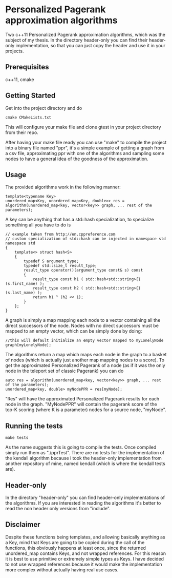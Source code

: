 # Personalized Pagerank approximation algorithms

Two c++11 Personalized Pagerank approximation algorithms, which was the subject of my thesis.
In the directory header-only you can find their header-only implementation, so that you can just copy the
header and use it in your projects.

## Prerequisites

c++11, cmake

## Getting Started

Get into the project directory and do
```
cmake CMakeLists.txt
```

This will configure your make file and clone gtest in your project directory from their repo.

After having your make file ready you can use "make" to compile the project into a binary
file named "ppr", it's a simple example of getting a graph from a csv file, approximating ppr 
with one of the algorithms and sampling some nodes to have a general idea of the goodness of the approximation.

## Usage

The provided algorithms work in the following manner:
```
template<typename Key>
unordered_map<Key, unordered_map<Key, double>> res =  algorithm(unordered_map<key, vector<key>> graph, ... rest of the parameters);
```
A key can be anything that has a std::hash specialization, to specialize something all you 
have to do is
```
// example taken from http://en.cppreference.com
// custom specialization of std::hash can be injected in namespace std
namespace std
{
    template<> struct hash<S>
    {
        typedef S argument_type;
        typedef std::size_t result_type;
        result_type operator()(argument_type const& s) const
        {
            result_type const h1 ( std::hash<std::string>{}(s.first_name) );
            result_type const h2 ( std::hash<std::string>{}(s.last_name) );
            return h1 ^ (h2 << 1); 
        }
    };
}
```
A graph is simply a map mapping each node to a vector containing all the direct successors
of the node. Nodes with no direct successors must be mapped to an empty vector, which can 
be simply done by doing:
```
//this will default initialize an empty vector mapped to myLonelyNode
graph[myLonelyNode];
```

The algorithms return a map which maps each node in the graph to a basket
of nodes (which is actually just another map mapping nodes to a score).
To get the approximated Personalized Pagerank of a node (as if it was the only node in the
teleport set of classic Pagerank) you can do
```
auto res = algorithm(unordered_map<key, vector<key>> graph, ... rest of the parameters);
unordered_map<key, double> myNodePPR = res[myNode];
```
"Res" will have the approximated Personalized Pagerank results for each node in the graph.
"MyNodePPR" will contain the pagerank score of the top-K scoring (where K is a parameter) nodes for
a source node, "myNode".

## Running the tests

```
make tests
```
As the name suggests this is going to compile the tests. Once compiled
simply run them as "./pprTest".
There are no tests for the implementation of the kendall algorithm because i took the header-only
implementation from another repository of mine, named kendall (which is where the kendall tests are).

## Header-only
In the directory "header-only" you can find header-only implementations of the algorithms.
If you are interested in reading the algorithms it's better to read the non header only versions from "include".

## Disclaimer
Despite these functions being templates, and allowing basically anything as a Key, mind that Keys are going to be
copied during the call of the functions, this obviously happens at least once, since the returned unordered_map 
contains Keys, and not wrapped references.
For this reason it is best to use primitive or extremely simple types as Keys.
I have decided to not use wrapped references because it would make the implementation more complex without
actually having real use cases.

